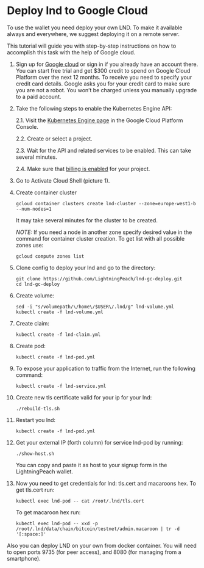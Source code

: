 # Deploy lnd to Google Cloud

To use the wallet you need deploy your own LND. 
To make it available always and everywhere, we suggest deploying it on a remote server. 

This tutorial will guide you with step-by-step instructions on how to accomplish 
this task with the help of Google cloud. 

1. Sign up for [Google cloud](https://cloud.google.com/) or sign in 
if you already have an account there. You can start free trial and 
get $300 credit to spend on Google Cloud Platform over the next 12 months. 
To receive you need to specify your credit card details. 
Google asks you for your credit card to make sure you are not a robot. 
You won’t be charged unless you manually upgrade to a paid account.

2. Take the following steps to enable the Kubernetes Engine API:

   2.1. Visit the [Kubernetes Engine page](https://console.cloud.google.com/projectselector/kubernetes) 
   in the Google Cloud Platform Console.

   2.2. Create or select a project.

   2.3. Wait for the API and related services to be enabled. This can take several minutes.

   2.4. Make sure that [billing is enabled](https://cloud.google.com/billing/docs/how-to/modify-project) 
   for your project.

3. Go to Activate Cloud Shell (picture 1).

4. Create container cluster  
   
   ```
   gcloud container clusters create lnd-cluster --zone=europe-west1-b --num-nodes=1   
   ```
   
   It may take several minutes for the cluster to be created.

   *NOTE:* If you need a node in another zone specify desired value in the command for container cluster creation. 
   To get list with all possible zones use:

   ```
   gcloud compute zones list
   ```
 
5. Clone config to deploy your lnd and go to the directory:
   ```
   git clone https://github.com/LightningPeach/lnd-gc-deploy.git
   cd lnd-gc-deploy
   ```
   
5. Create volume:
   ```
   sed -i "s/volumepath/\/home\/$USER\/.lnd/g" lnd-volume.yml
   kubectl create -f lnd-volume.yml
   ```

6. Create claim:
   ```
   kubectl create -f lnd-claim.yml
   ```
   
7. Create pod:
   ```
   kubectl create -f lnd-pod.yml
   ```

8. To expose your application to traffic from the Internet, run the following command: 
   ```
   kubectl create -f lnd-service.yml
   ```

9. Create new tls certificate valid for your ip for your lnd:
  
   ```
   ./rebuild-tls.sh
   ```
  
10. Restart you lnd:
  
    ```
    kubectl create -f lnd-pod.yml
    ```

11. Get your external IP (forth column) for service lnd-pod by running: 
   
    ```
    ./show-host.sh
    ```
    You can copy and paste it as host to your signup form in the LightningPeach wallet. 
   

12. Now you need to get credentials for lnd: tls.cert and macaroons hex. To get tls.cert run:
 
    ```
    kubectl exec lnd-pod -- cat /root/.lnd/tls.cert
    ```
    To get macaroon hex run:
    ```
    kubectl exec lnd-pod -- xxd -p /root/.lnd/data/chain/bitcoin/testnet/admin.macaroon | tr -d '[:space:]'
    ```
   


Also you can deploy LND on your own from docker container. 
You will need to open ports 9735 (for peer access), 
and 8080 (for managing from a smartphone).
